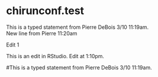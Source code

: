 # chirunconf.test


This is a typed statement from Pierre DeBois 3/10 11:19am.  
New line from Pierre 11:20am

Edit 1

This is an edit in RStudio. Edit at 1:10pm.   

#This is a typed statement from Pierre DeBois 3/10 11:19am.
